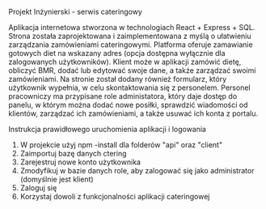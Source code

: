 Projekt Inżynierski - serwis cateringowy

Aplikacja internetowa stworzona w technologiach React + Express + SQL.
Strona została zaprojektowana i zaimplementowana z myślą o ułatwieniu zarządzania zamówieniami cateringowymi. Platforma oferuje zamawianie gotowych diet na wskazany adres (opcja dostępna wyłącznie dla zalogowanych użytkowników). Klient może w aplikacji zamówić dietę, obliczyć BMR, dodać lub edytować swoje dane, a także zarządzać swoimi zamówieniami. Na stronie został dodany również formularz, który użytkownik wypełnia, w celu skontaktowania się z personelem.
Personel pracowniczy ma przypisane role administatora, który daje dostęp do panelu, w którym można dodać nowe posiłki, sprawdzić wiadomości od klientów, zarządzać ich zamówieniami, a także usuwać ich konta z portalu.

Instrukcja prawidłowego uruchomienia aplikacji i logowania
1. W projekcie użyj npm -install dla folderów "api" oraz "client"
2. Zaimportuj bazę danych ctering
3. Zarejestruj nowe konto użytkownika
4. Zmodyfikuj w bazie danych role, aby zalogować się jako administrator (domyślnie jest klient)
5. Zaloguj się
6. Korzystaj dowoli z funkcjonalności aplikacji cateringowej
